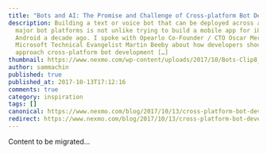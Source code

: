 ```yaml
---
title: "Bots and AI: The Promise and Challenge of Cross-platform Bot Development"
description: Building a text or voice bot that can be deployed across all the
  major bot platforms is not unlike trying to build a mobile app for iOS and
  Android a decade ago. I spoke with Opearlo Co-Founder / CTO Oscar Merry and
  Microsoft Technical Evangelist Martin Beeby about how developers should
  approach cross-platform bot development […]
thumbnail: https://www.nexmo.com/wp-content/uploads/2017/10/Bots-Clip8_800x300.jpg
author: sammachin
published: true
published_at: 2017-10-13T17:12:16
comments: true
category: inspiration
tags: []
canonical: https://www.nexmo.com/blog/2017/10/13/cross-platform-bot-development
redirect: https://www.nexmo.com/blog/2017/10/13/cross-platform-bot-development
---
```

Content to be migrated...